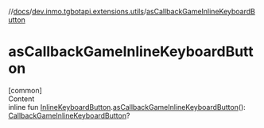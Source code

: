 //[docs](../../index.md)/[dev.inmo.tgbotapi.extensions.utils](index.md)/[asCallbackGameInlineKeyboardButton](as-callback-game-inline-keyboard-button.md)



# asCallbackGameInlineKeyboardButton  
[common]  
Content  
inline fun [InlineKeyboardButton](../dev.inmo.tgbotapi.types.buttons.InlineKeyboardButtons/-inline-keyboard-button/index.md).[asCallbackGameInlineKeyboardButton](as-callback-game-inline-keyboard-button.md)(): [CallbackGameInlineKeyboardButton](../dev.inmo.tgbotapi.types.buttons.InlineKeyboardButtons/-callback-game-inline-keyboard-button/index.md)?  



